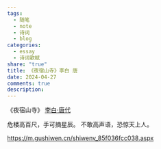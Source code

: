 ```yaml
---
tags:
  - 随笔
  - note
  - 诗词
  - blog
categories:
  - essay
  - 诗词歌赋
share: "true"
title: 《夜宿山寺》李白 唐
date: 2024-04-27
comments: true
description: 
---
```


《夜宿山寺》
[李白·唐代](2%20Aera/人物/古代/李白·唐代.md)

危楼高百尺，手可摘星辰。
不敢高声语，恐惊天上人。

https://m.gushiwen.cn/shiwenv_85f036fcc038.aspx
